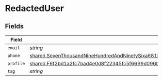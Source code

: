 # RedactedUser


## Fields

| Field                                                                                                                                                                                                                                     | Type                                                                                                                                                                                                                                      | Required                                                                                                                                                                                                                                  | Description                                                                                                                                                                                                                               |
| ----------------------------------------------------------------------------------------------------------------------------------------------------------------------------------------------------------------------------------------- | ----------------------------------------------------------------------------------------------------------------------------------------------------------------------------------------------------------------------------------------- | ----------------------------------------------------------------------------------------------------------------------------------------------------------------------------------------------------------------------------------------- | ----------------------------------------------------------------------------------------------------------------------------------------------------------------------------------------------------------------------------------------- |
| `email`                                                                                                                                                                                                                                   | *string*                                                                                                                                                                                                                                  | :heavy_minus_sign:                                                                                                                                                                                                                        | N/A                                                                                                                                                                                                                                       |
| `phone`                                                                                                                                                                                                                                   | [shared.SevenThousandNineHundredAndNinetySixa6815c717c0e93865680b5cd47dec90314e97e4e7282bed7fc2f367bc051](../../../sdk/models/shared/seventhousandninehundredandninetysixa6815c717c0e93865680b5cd47dec90314e97e4e7282bed7fc2f367bc051.md) | :heavy_minus_sign:                                                                                                                                                                                                                        | N/A                                                                                                                                                                                                                                       |
| `profile`                                                                                                                                                                                                                                 | [shared.F6f2bd1a2fc7bad4e0d8f22345fc5f6699d096b7797b93575869c544a4fc5cef](../../../sdk/models/shared/f6f2bd1a2fc7bad4e0d8f22345fc5f6699d096b7797b93575869c544a4fc5cef.md)                                                                 | :heavy_minus_sign:                                                                                                                                                                                                                        | N/A                                                                                                                                                                                                                                       |
| `tag`                                                                                                                                                                                                                                     | *string*                                                                                                                                                                                                                                  | :heavy_minus_sign:                                                                                                                                                                                                                        | N/A                                                                                                                                                                                                                                       |